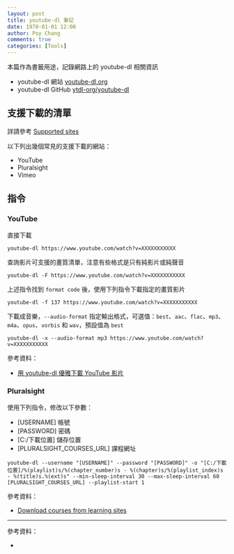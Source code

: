 ```yaml
---
layout: post
title: youtube-dl 筆記
date: 1970-01-01 12:00
author: Poy Chang
comments: true
categories: [Tools]
---
```


本篇作為書籤用途，記錄網路上的 youtube-dl 相關資訊

- youtube-dl 網站 [youtube-dl.org](https://youtube-dl.org/)
- youtube-dl GitHub [ytdl-org/youtube-dl](https://github.com/ytdl-org/youtube-dl)

## 支援下載的清單

詳請參考 [Supported sites](https://ytdl-org.github.io/youtube-dl/supportedsites.html)

以下列出幾個常見的支援下載的網站：

- YouTube
- Pluralsight
- Vimeo

## 指令

### YouTube

直接下載

```
youtube-dl https://www.youtube.com/watch?v=XXXXXXXXXXX
```

查詢影片可支援的畫質清單，注意有些格式是只有純影片或純聲音

```
youtube-dl -F https://www.youtube.com/watch?v=XXXXXXXXXXX
```

上述指令找到 `format code` 後，使用下列指令下載指定的畫質影片

```
youtube-dl -f 137 https://www.youtube.com/watch?v=XXXXXXXXXXX
```

下載成音樂，`--audio-format` 指定輸出格式，可選值：`best`、`aac`、`flac`、`mp3`、`m4a`、`opus`、`vorbis` 和 `wav`，預設值為 `best`

```
youtube-dl -x --audio-format mp3 https://www.youtube.com/watch?v=XXXXXXXXXXX
```

參考資料：

- [用 youtube-dl 優雅下載 YouTube 影片](https://junyussh.github.io/p/use-youtube-dl-to-download-videos/)

### Pluralsight

使用下列指令，修改以下參數：

- [USERNAME] 帳號
- [PASSWORD] 密碼
- [C:/下載位置] 儲存位置
- [PLURALSIGHT_COURSES_URL] 課程網址

```
youtube-dl --username "[USERNAME]" --password "[PASSWORD]" -o "[C:/下載位置]/%(playlist)s/%(chapter_number)s - %(chapter)s/%(playlist_index)s - %(title)s.%(ext)s" --min-sleep-interval 30 --max-sleep-interval 60 [PLURALSIGHT_COURSES_URL] --playlist-start 1
```

參考資料：

- [Download courses from learning sites](https://gist.github.com/poychang/74a1ab546a765f341c4b07c7f8cd5149)

----------

參考資料：

* []()
